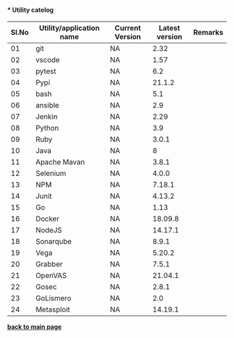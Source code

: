 
#### * Utility catelog


| Sl.No  | Utility/application name       | Current Version  |  Latest version  |     Remarks          
|--------|--------------------------------|------------------|------------------|-----------------
| 01     | git       |          NA        |          2.32        |    
| 02     | vscode        |       NA           |       1.57           |    
| 03     | pytest        |       NA           |         6.2         |    
| 04     | Pypi        |        NA          |         21.1.2         |    
| 05     | bash        |      NA            |         5.1         |    
| 06     | ansible        |    NA              |      2.9            |   
| 07     | Jenkin        |       NA           |       2.29           |    
| 08     | Python        |       NA           |       3.9          |    
| 09     | Ruby        |        NA          |         3.0.1         |    
| 10     | Java        |        NA          |           8       |     
| 11     | Apache Mavan        |     NA             |     3.8.1             |    
| 12     | Selenium        |      NA            |       4.0.0           |    
| 13     | NPM        |         NA         |        7.18.1          |    |
| 14     | Junit        |       NA           |        4.13.2          |    
| 15     | Go        |          NA        |         1.13         |    |
| 16     | Docker        |      NA            |      18.09.8            |    
| 17     | NodeJS        |       NA           |       14.17.1           |    
| 18     | Sonarqube        |      NA            |    8.9.1              |    
| 19     | Vega     |        NA          |        5.20.2          |    |
| 20     | Grabber        |          NA        |     7.5.1             |    
| 21     | OpenVAS        |        NA          |      21.04.1            |    
| 22     | Gosec        |          NA        |       2.8.1           |    |
| 23     | GoLismero        |       NA           |    2.0              |    
| 24     | Metasploit        |       NA           |    14.19.1              |   


[**back to main page**](./index.md)